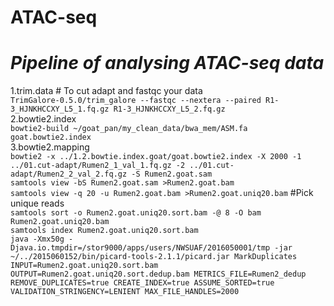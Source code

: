 # ATAC-seq
***Pipeline of analysing ATAC-seq data***    
=============================================   

1.trim.data    # To cut adapt and fastqc your data    
`TrimGalore-0.5.0/trim_galore --fastqc --nextera --paired R1-3_HJNKHCCXY_L5_1.fq.gz R1-3_HJNKHCCXY_L5_2.fq.gz`    
2.bowtie2.index     
`bowtie2-build ~/goat_pan/my_clean_data/bwa_mem/ASM.fa goat.bowtie2.index`    
3.bowtie2.mapping   
`bowtie2 -x ../1.2.bowtie.index.goat/goat.bowtie2.index -X 2000 -1 ../01.cut-adapt/Rumen2_1_val_1.fq.gz -2 ../01.cut-adapt/Rumen2_2_val_2.fq.gz -S Rumen2.goat.sam`   
`samtools view -bS Rumen2.goat.sam >Rumen2.goat.bam`    
`samtools view -q 20 -u Rumen2.goat.bam >Rumen2.goat.uniq20.bam`  #Pick unique reads    
`samtools sort -o Rumen2.goat.uniq20.sort.bam -@ 8 -O bam Rumen2.goat.uniq20.bam`     
`samtools index Rumen2.goat.uniq20.sort.bam`    
`java -Xmx50g -Djava.io.tmpdir=/stor9000/apps/users/NWSUAF/2016050001/tmp -jar ~/../2015060152/bin/picard-tools-2.1.1/picard.jar MarkDuplicates INPUT=Rumen2.goat.uniq20.sort.bam OUTPUT=Rumen2.goat.uniq20.sort.dedup.bam METRICS_FILE=Rumen2_dedup REMOVE_DUPLICATES=true CREATE_INDEX=true ASSUME_SORTED=true VALIDATION_STRINGENCY=LENIENT MAX_FILE_HANDLES=2000`   
